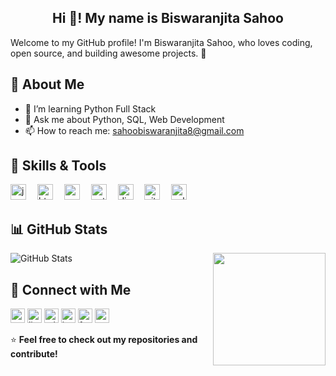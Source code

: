   <h2 align="center">Hi 👋! My name is Biswaranjita Sahoo</h2>


Welcome to my GitHub profile! I'm Biswaranjita Sahoo, who loves coding, open source, and building awesome projects. 🚀

## 🌱 About Me
- 🌱 I’m learning Python Full Stack
- 💬 Ask me about Python, SQL, Web Development
- 📫 How to reach me: sahoobiswaranjita8@gmail.com

## 🚀 Skills & Tools
<div align="left">
  <img src="https://cdn.jsdelivr.net/gh/devicons/devicon/icons/javascript/javascript-original.svg" height="25" alt="javascript logo"  />
  <img width="10" />
  <img src="https://cdn.jsdelivr.net/gh/devicons/devicon/icons/html5/html5-original.svg" height="25" alt="html5 logo"  />
  <img width="10" />
  <img src="https://cdn.jsdelivr.net/gh/devicons/devicon/icons/css3/css3-original.svg" height="25" alt="css3 logo"  />
  <img width="10" />
  <img src="https://cdn.jsdelivr.net/gh/devicons/devicon/icons/python/python-original.svg" height="25" alt="python logo"  />
  <img width="10" />
  <img src="https://cdn.jsdelivr.net/gh/devicons/devicon/icons/django/django-plain.svg" height="25" alt="django logo"  />
  <img width="10" />
  <img src="https://cdn.jsdelivr.net/gh/devicons/devicon/icons/github/github-original.svg" height="25" alt="github logo"  />
  <img width="10" />
  <img src="https://cdn.jsdelivr.net/gh/devicons/devicon/icons/sqlite/sqlite-original.svg" height="25" alt="sqlite logo"  />
</div>


## 📊 GitHub Stats
![GitHub Stats](https://github-readme-stats.vercel.app/api?username=Biswaranjita6935&show_icons=true&theme=radical)
<img align="right" height="180" src="https://media0.giphy.com/media/L1R1tvI9svkIWwpVYr/200.webp?cid=ecf05e47hcvc6qzvfpc5259ym1o4f6gcjc0qcbc7k8lyqk9v&ep=v1_gifs_search&rid=200.webp&ct=g"  />





## 🔗 Connect with Me
<div align="left">
 <img src="https://img.shields.io/static/v1?message=Gmail&logo=gmail&label=&color=D14836&logoColor=white&labelColor=&style=plastic" height="23" alt="gmail logo"  />
  <img src="https://img.shields.io/static/v1?message=LinkedIn&logo=linkedin&label=&color=0077B5&logoColor=white&labelColor=&style=plastic" height="23" alt="linkedin logo"  />
  <img src="https://img.shields.io/static/v1?message=Telegram&logo=telegram&label=&color=2CA5E0&logoColor=white&labelColor=&style=plastic" height="23" alt="telegram logo"  />
  <img src="https://img.shields.io/static/v1?message=Instagram&logo=instagram&label=&color=E4405F&logoColor=white&labelColor=&style=plastic" height="23" alt="instagram logo"  />
  <img src="https://img.shields.io/static/v1?message=Facebook&logo=facebook&label=&color=1877F2&logoColor=white&labelColor=&style=plastic" height="23" alt="facebook logo"  />
<img src="https://img.shields.io/static/v1?message=Youtube&logo=youtube&label=&color=FF0000&logoColor=white&labelColor=&style=plastic" height="23" alt="youtube logo"  />
</div>



⭐️ **Feel free to check out my repositories and contribute!**


